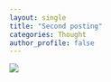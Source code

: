 ```yaml
---
layout: single
title: "Second posting"
categories: Thought
author_profile: false
---
```


![](../butterfly.jpg)
